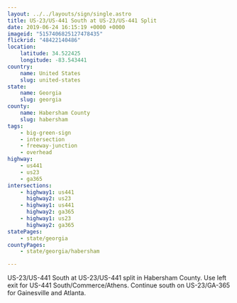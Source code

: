 ```yaml
---
layout: ../../layouts/sign/single.astro
title: US-23/US-441 South at US-23/US-441 Split
date: 2019-06-24 16:15:19 +0000 +0000
imageid: "5157406825127478435"
flickrid: "48422140486"
location:
    latitude: 34.522425
    longitude: -83.543441
country:
    name: United States
    slug: united-states
state:
    name: Georgia
    slug: georgia
county:
    name: Habersham County
    slug: habersham
tags:
    - big-green-sign
    - intersection
    - freeway-junction
    - overhead
highway:
    - us441
    - us23
    - ga365
intersections:
    - highway1: us441
      highway2: us23
    - highway1: us441
      highway2: ga365
    - highway1: us23
      highway2: ga365
statePages:
    - state/georgia
countyPages:
    - state/georgia/habersham

---
```

US-23/US-441 South at US-23/US-441 split in Habersham County.  Use left exit for US-441 South/Commerce/Athens.  Continue south on US-23/GA-365 for Gainesville and Atlanta.